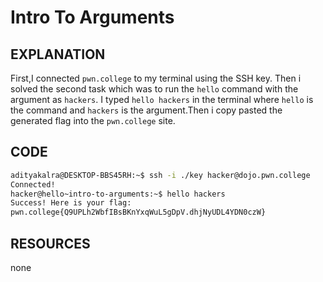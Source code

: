 # Intro To Arguments
## EXPLANATION 
First,I connected `pwn.college` to my terminal using the SSH key. Then i solved the second task which was to run the `hello` command with the argument as `hackers`.
I typed `hello hackers` in the terminal where `hello` is the command and `hackers` is the argument.Then i copy pasted the generated flag into the `pwn.college` site.
## CODE 
```bash
adityakalra@DESKTOP-BBS45RH:~$ ssh -i ./key hacker@dojo.pwn.college
Connected!
hacker@hello~intro-to-arguments:~$ hello hackers
Success! Here is your flag:
pwn.college{Q9UPLh2WbfIBsBKnYxqWuL5gDpV.dhjNyUDL4YDN0czW}
```
## RESOURCES 
none 
